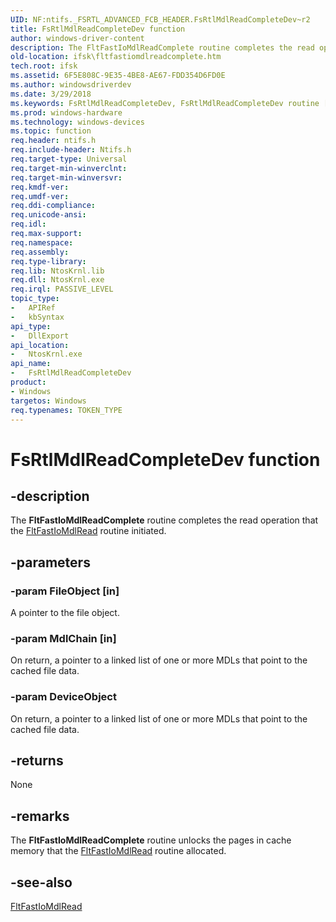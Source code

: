 ```yaml
---
UID: NF:ntifs._FSRTL_ADVANCED_FCB_HEADER.FsRtlMdlReadCompleteDev~r2
title: FsRtlMdlReadCompleteDev function
author: windows-driver-content
description: The FltFastIoMdlReadComplete routine completes the read operation that the FltFastIoMdlRead routine initiated.
old-location: ifsk\fltfastiomdlreadcomplete.htm
tech.root: ifsk
ms.assetid: 6F5E808C-9E35-4BE8-AE67-FDD354D6FD0E
ms.author: windowsdriverdev
ms.date: 3/29/2018
ms.keywords: FsRtlMdlReadCompleteDev, FsRtlMdlReadCompleteDev routine [Installable File System Drivers], fltkernel/FsRtlMdlReadCompleteDev, ifsk.fltfastiomdlreadcomplete
ms.prod: windows-hardware
ms.technology: windows-devices
ms.topic: function
req.header: ntifs.h
req.include-header: Ntifs.h
req.target-type: Universal
req.target-min-winverclnt:
req.target-min-winversvr:
req.kmdf-ver:
req.umdf-ver:
req.ddi-compliance:
req.unicode-ansi:
req.idl:
req.max-support:
req.namespace:
req.assembly:
req.type-library:
req.lib: NtosKrnl.lib
req.dll: NtosKrnl.exe
req.irql: PASSIVE_LEVEL
topic_type:
-	APIRef
-	kbSyntax
api_type:
-	DllExport
api_location:
-	NtosKrnl.exe
api_name:
-	FsRtlMdlReadCompleteDev
product:
- Windows
targetos: Windows
req.typenames: TOKEN_TYPE
---
```


# FsRtlMdlReadCompleteDev function


## -description


The <b>FltFastIoMdlReadComplete</b> routine completes the read operation that the <a href="https://msdn.microsoft.com/library/windows/hardware/hh706188">FltFastIoMdlRead</a> routine initiated.


## -parameters




### -param FileObject [in]

A pointer to the file object.


### -param MdlChain [in]

On return, a pointer to a linked list of one or more MDLs that point to the cached file data.


### -param DeviceObject

<p>On return, a pointer to a linked list of one or more MDLs that point to the cached file data.</p>




## -returns



None




## -remarks



The <b>FltFastIoMdlReadComplete</b> routine unlocks the pages in cache memory that the <a href="https://msdn.microsoft.com/library/windows/hardware/hh706188">FltFastIoMdlRead</a> routine allocated.




## -see-also




<a href="https://msdn.microsoft.com/library/windows/hardware/hh706188">FltFastIoMdlRead</a>
 

 

